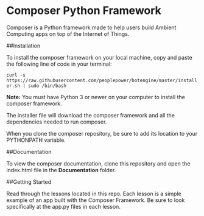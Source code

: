 # Composer Python Framework

Composer is a Python framework made to help users build Ambient Computing apps on top of the Internet of Things.

##Installation

To install the composer framework on your local machine, copy and paste the following line of code in your terminal:

`curl -s https://raw.githubusercontent.com/peoplepower/botengine/master/installer.sh | sudo /bin/bash`

**Note:** You must have Python 3 or newer on your computer to install the composer framework.

The installer file will download the composer framework and all the dependencies needed to run composer.

When you clone the composer repository, be sure to add its location to your PYTHONPATH variable.

##Documentation

To view the composer documentation, clone this repository and open the index.html file in the **Documentation** folder.

##Getting Started

Read through the lessons located in this repo. Each lesson is a simple example of an app built with the Composer Framework. Be sure to look specifically at the app.py files in each lesson.
